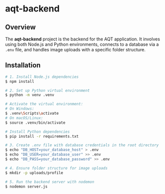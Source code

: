# aqt-backend

## Overview
The **aqt-backend** project is the backend for the AQT application. It involves using both Node.js and Python environments, connects to a database via a `.env` file, and handles image uploads with a specific folder structure.

## Installation

```bash
# 1. Install Node.js dependencies
$ npm install

# 2. Set up Python virtual environment
$ python -m venv .venv

# Activate the virtual environment:
# On Windows:
$ .venv\Scripts\activate
# On macOS/Linux:
$ source .venv/bin/activate

# Install Python dependencies
$ pip install -r requirements.txt

# 3. Create .env file with database credentials in the root directory
$ echo "DB_HOST=your_database_host" > .env
$ echo "DB_USER=your_database_user" >> .env
$ echo "DB_PASS=your_database_password" >> .env

# 4. Ensure folder structure for image uploads
$ mkdir -p uploads/profile

# 5. Run the backend server with nodemon
$ nodemon server.js


